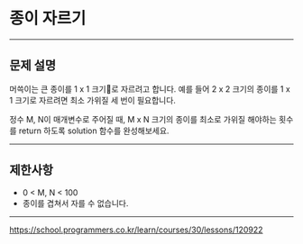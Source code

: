 # 종이 자르기

---

## 문제 설명

머쓱이는 큰 종이를 1 x 1 크기로 자르려고 합니다. 예를 들어 2 x 2 크기의 종이를 1 x 1 크기로 자르려면 최소 가위질 세 번이 필요합니다.


정수 M, N이 매개변수로 주어질 때, M x N 크기의 종이를 최소로 가위질 해야하는 횟수를 return 하도록 solution 함수를 완성해보세요.



---

## 제한사항

- 0 < M, N < 100
- 종이를 겹쳐서 자를 수 없습니다.


---

https://school.programmers.co.kr/learn/courses/30/lessons/120922
